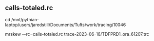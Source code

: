 

## calls-totaled.rc

cd /mnt/pythian-laptop/users/jaredstill/Documents/Tufts/work/tracing/10046

mrskew --rc=calls-totaled.rc trace-2023-06-16/TDFPRD1_ora_61207.trc


